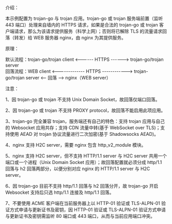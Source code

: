 介绍：

本示例配置为 trojan-go 与 trojan 应用。trojan-go 或 trojan 服务端前置（监听 443 端口）处理来自墙内的 HTTPS 请求，如果是合法的 trojan-go 或 trojan 客户端请求，那么为该请求提供服务（科学上网）；否则将已解除 TLS 的流量请求回落（转发）给 WEB 服务器 nginx，由 nginx 为其提供服务。

原理：

默认流程：trojan-go/trojan client <------ HTTPS ------> trojan-go/trojan server  
回落流程：WEB client <------------- HTTPS ------------> trojan-go/trojan server <-- 回落 --> nginx（WEB server）

注意：

1、因 trojan-go 或 trojan 不支持 Unix Domain Socket，故回落仅端口回落。

2、因 trojan-go 或 trojan 不支持 PROXY protocol，故回落不能启用此项应用。

3、trojan-go 完全兼容 trojan，服务端还有自己的特色：支持 trojan 应用与自己的 Websocket 应用共存；支持 CDN 流量中转(基于 WebSocket over TLS)；支持使用 AEAD 对 trojan 协议流量进行二次加密(基于 Shadowsocks AEAD)。

4、nginx 支持 H2C server，需要 nginx 包含 http_v2_module 模块。

5、nginx 支持 H2C server，但不支持 HTTP/1.1 server 与 H2C server 共用一个端口或一个进程（Unix Domain Socket 应用）；故回落配置就必须分成 http/1.1 回落与 h2 回落两部分，以便分别对应 nginx 的 HTTP/1.1 server 与 H2C server。

6、因 trojan-go 目前不支持 http/1.1 回落与 h2 回落分开，故 trojan-go 开启 Websocket 支持后只选 http/1.1 连接及 http/1.1 回落。

7、不要使用 ACME 客户端在当前服务器上以 HTTP-01 验证或 TLS-ALPN-01 验证方式申请与更新证书及密钥，因 HTTP-01 验证或 TLS-ALPN-01 验证方式申请与更新证书及密钥需监听 80 端口或 443 端口，从而与当前应用端口冲突。
